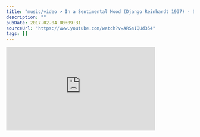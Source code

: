 ```yaml
---
title: "music/video > In a Sentimental Mood (Django Reinhardt 1937) - Solo Transcription w/ tabs"
description: ""
pubDate: 2017-02-04 00:09:31
sourceUrl: "https://www.youtube.com/watch?v=ARSsIQUd354"
tags: []
---
```


<iframe width="400" height="225" src="https://www.youtube.com/embed/ARSsIQUd354" frameborder="0" allow="accelerometer; autoplay; clipboard-write; encrypted-media; gyroscope; picture-in-picture" allowfullscreen></iframe>